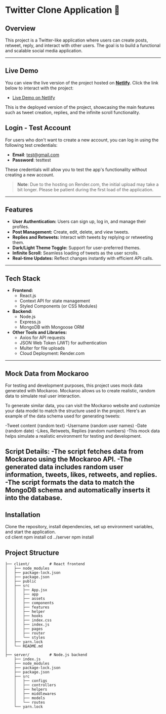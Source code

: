 # Twitter Clone Application 🚀

## Overview
This project is a Twitter-like application where users can create posts, retweet, reply, and interact with other users. The goal is to build a functional and scalable social media application.

-------------

## Live Demo
You can view the live version of the project hosted on **[Netlify](https://twitter-app-x.netlify.app/)**. Click the link below to interact with the project:

- [Live Demo on Netlify](https://twitter-app-x.netlify.app/)

This is the deployed version of the project, showcasing the main features such as tweet creation, replies, and the infinite scroll functionality.

## Login - Test Account

For users who don't want to create a new account, you can log in using the following test credentials:

- **Email**: test@gmail.com
- **Password**: testtest

These credentials will allow you to test the app's functionality without creating a new account.

> **Note**: Due to the hosting on Render.com, the initial upload may take a bit longer. Please be patient during the first load of the application.
-------------

## Features
- **User Authentication:** Users can sign up, log in, and manage their profiles.
- **Post Management:** Create, edit, delete, and view tweets.
- **Replies and Retweets:** Interact with tweets by replying or retweeting them.
- **Dark/Light Theme Toggle:** Support for user-preferred themes.
- **Infinite Scroll:** Seamless loading of tweets as the user scrolls.
- **Real-time Updates:** Reflect changes instantly with efficient API calls.

-------------


## Tech Stack
- **Frontend:**
  - React.js
  - Context API for state management
  - Styled Components (or CSS Modules)
- **Backend:**
  - Node.js
  - Express.js
  - MongoDB with Mongoose ORM
- **Other Tools and Libraries:**
  - Axios for API requests
  - JSON Web Token (JWT) for authentication
  - Multer for file uploads
  - Cloud Deployment: Render.com

-------------

## Mock Data from Mockaroo
  For testing and development purposes, this project uses mock data generated with Mockaroo. Mockaroo allows us to create realistic, random data to simulate real user interaction.

  To generate similar data, you can visit the Mockaroo website and customize your data model to match the structure used in the project. Here's an example of the data schema used for generating tweets:
  
  -Tweet content (random text)
  -Username (random user names)
  -Date (random date)
  -Likes, Retweets, Replies (random numbers)
  -This mock data helps simulate a realistic environment for testing and development.
  
  Script Details:
  -The script fetches data from Mockaroo using the Mockaroo API.
  -The generated data includes random user information, tweets, likes, retweets, and replies.
  -The script formats the data to match the MongoDB schema and automatically inserts it into the database.
-------------

## Installation
Clone the repository, install dependencies, set up environment variables, and start the application.  
  cd client
  npm install
  cd ../server
  npm install

## Project Structure
```
├── client/         # React frontend
│   ├── node_modules
│   ├── package-lock.json
│   ├── package.json
│   ├── public
│   ├── src
│   │   ├── App.jsx
│   │   ├── app
│   │   ├── assets
│   │   ├── components
│   │   ├── features
│   │   ├── helper
│   │   ├── hooks
│   │   ├── index.css
│   │   ├── index.js
│   │   ├── pages
│   │   ├── router
│   │   └── styles
│   ├── yarn.lock
│   └── README.md
│
├── server/         # Node.js backend
    ├── index.js
    ├── node_modules
    ├── package-lock.json
    ├── package.json
    ├── src
    │   ├── configs
    │   ├── controllers
    │   ├── helpers
    │   ├── middlewares
    │   ├── models
    │   └── routes
    └── yarn.lock
```
